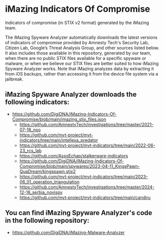 # iMazing Indicators Of Compromise
Indicators of compromise (in STIX v2 format) generated by the iMazing team.

The iMazing Spyware Analyzer automatically downloads the latest versions of indicators of compromise provided by Amnesty Tech's Security Lab, Citizen Lab, Google’s Threat Analysis Group, and other sources listed below. It also includes those available in this repository, generated by our team, when there are no public STIX files available for a specific spyware or malware, or when we believe our STIX files are better suited to how iMazing Spyware Analyzer works. Note that iMazing analyzes data by extracting it from iOS backups, rather than accessing it from the device file system via a jailbreak.

## iMazing Spyware Analyzer downloads the following indicators:
* https://github.com/DigiDNA/iMazing-Indicators-Of-Compromise/blob/main/imazing_stix_files.json
    * https://github.com/AmnestyTech/investigations/tree/master/2021-07-18_nso
    * https://github.com/mvt-project/mvt-indicators/tree/main/intellexa_predator
    * https://github.com/mvt-project/mvt-indicators/tree/main/2022-06-23_rcs_lab
    * https://github.com/AssoEchap/stalkerware-indicators
    * https://github.com/DigiDNA/iMazing-Indicators-Of-Compromise/blob/main/spywares/2023-04-11_KingsPawn-QuaDream/kingspawn.stix2
    * https://github.com/mvt-project/mvt-indicators/tree/main/2023-06_01_operation_triangulation
    * https://github.com/AmnestyTech/investigations/tree/master/2024-12-16_serbia_novispy
    * https://github.com/mvt-project/mvt-indicators/tree/main/candiru

## You can find iMazing Spyware Analyzer's code in the following repository:
* https://github.com/DigiDNA/iMazing-Malware-Analyzer
